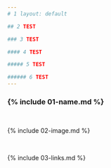 ```yaml
---
# 1 layout: default

## 2 TEST

### 3 TEST

#### 4 TEST

##### 5 TEST

###### 6 TEST 
---
```


### {% include 01-name.md %}

<br>

{% include 02-image.md %}

<br>

{% include 03-links.md %}

